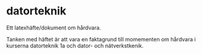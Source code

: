 # datorteknik
Ett latexhäfte/dokument om hårdvara.

Tanken med häftet är att vara en faktagrund till momementen om hårdvara i kurserna datorteknik 1a och dator- och nätverkstkenik. 